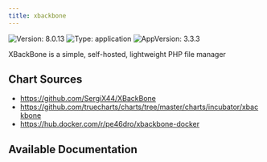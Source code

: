 ```yaml
---
title: xbackbone
---
```


![Version: 8.0.13](https://img.shields.io/badge/Version-8.0.13-informational?style=flat-square) ![Type: application](https://img.shields.io/badge/Type-application-informational?style=flat-square) ![AppVersion: 3.3.3](https://img.shields.io/badge/AppVersion-3.3.3-informational?style=flat-square)

XBackBone is a simple, self-hosted, lightweight PHP file manager

## Chart Sources

- https://github.com/SergiX44/XBackBone
- https://github.com/truecharts/charts/tree/master/charts/incubator/xbackbone
- https://hub.docker.com/r/pe46dro/xbackbone-docker

## Available Documentation

